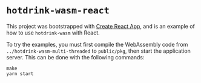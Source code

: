 # `hotdrink-wasm-react`

This project was bootstrapped with [Create React App](https://github.com/facebook/create-react-app),
and is an example of how to use `hotdrink-wasm` with React.

To try the examples, you must first compile the WebAssembly code from `../hotdrink-wasm-multi-threaded` to `public/pkg`,
then start the application server. This can be done with the following commands:

```
make
yarn start
```